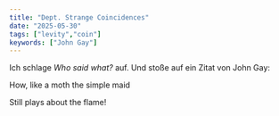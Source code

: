 ```yaml
---
title: "Dept. Strange Coincidences"
date: "2025-05-30"
tags: ["levity","coin"]
keywords: ["John Gay"]
---
```

Ich schlage *Who said what?* auf. Und stoße auf ein Zitat von John Gay: 

How, like a moth the simple maid 

Still plays about the flame! 
